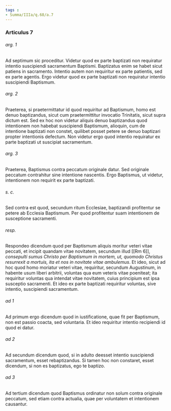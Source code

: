 ```yaml
---
tags : 
- Summa/IIIa/q.68/a.7
---
```


### Articulus 7

###### arg. 1
Ad septimum sic proceditur. Videtur quod ex parte baptizati non requiratur intentio suscipiendi sacramentum Baptismi. Baptizatus enim se habet sicut patiens in sacramento. Intentio autem non requiritur ex parte patientis, sed ex parte agentis. Ergo videtur quod ex parte baptizati non requiratur intentio suscipiendi Baptismum.

###### arg. 2
Praeterea, si praetermittatur id quod requiritur ad Baptismum, homo est denuo baptizandus, sicut cum praetermittitur invocatio Trinitatis, sicut supra dictum est. Sed ex hoc non videtur aliquis denuo baptizandus quod intentionem non habebat suscipiendi Baptismum, alioquin, cum de intentione baptizati non constet, quilibet posset petere se denuo baptizari propter intentionis defectum. Non videtur ergo quod intentio requiratur ex parte baptizati ut suscipiat sacramentum.

###### arg. 3
Praeterea, Baptismus contra peccatum originale datur. Sed originale peccatum contrahitur sine intentione nascentis. Ergo Baptismus, ut videtur, intentionem non requirit ex parte baptizati.

###### s. c.
Sed contra est quod, secundum ritum Ecclesiae, baptizandi profitentur se petere ab Ecclesia Baptismum. Per quod profitentur suam intentionem de susceptione sacramenti.

###### resp.
Respondeo dicendum quod per Baptismum aliquis moritur veteri vitae peccati, et incipit quandam vitae novitatem, secundum illud [[Rm 6]], *consepulti sumus Christo per Baptismum in mortem, ut, quomodo Christus resurrexit a mortuis, ita et nos in novitate vitae ambulemus*. Et ideo, sicut ad hoc quod homo moriatur veteri vitae, requiritur, secundum Augustinum, in habente usum liberi arbitrii, voluntas qua eum veteris vitae poeniteat; ita requiritur voluntas qua intendat vitae novitatem, cuius principium est ipsa susceptio sacramenti. Et ideo ex parte baptizati requiritur voluntas, sive intentio, suscipiendi sacramentum.

###### ad 1
Ad primum ergo dicendum quod in iustificatione, quae fit per Baptismum, non est passio coacta, sed voluntaria. Et ideo requiritur intentio recipiendi id quod ei datur.

###### ad 2
Ad secundum dicendum quod, si in adulto deesset intentio suscipiendi sacramentum, esset rebaptizandus. Si tamen hoc non constaret, esset dicendum, si non es baptizatus, ego te baptizo.

###### ad 3
Ad tertium dicendum quod Baptismus ordinatur non solum contra originale peccatum, sed etiam contra actualia, quae per voluntatem et intentionem causantur.

